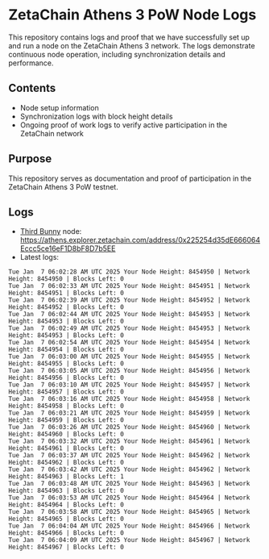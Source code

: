 # ZetaChain Athens 3 PoW Node Logs
This repository contains logs and proof that we have successfully set up and run a node on the ZetaChain Athens 3 network. The logs demonstrate continuous node operation, including synchronization details and performance.

## Contents
- Node setup information
- Synchronization logs with block height details
- Ongoing proof of work logs to verify active participation in the ZetaChain network

## Purpose
This repository serves as documentation and proof of participation in the ZetaChain Athens 3 PoW testnet.

## Logs

- [Third Bunny](https://thirdbunny.xyz/) node: https://athens.explorer.zetachain.com/address/0x225254d35dE666064Eccc5ce16eF1D8bF8D7b5EE
- Latest logs:
```
Tue Jan  7 06:02:28 AM UTC 2025 Your Node Height: 8454950 | Network Height: 8454950 | Blocks Left: 0
Tue Jan  7 06:02:33 AM UTC 2025 Your Node Height: 8454951 | Network Height: 8454951 | Blocks Left: 0
Tue Jan  7 06:02:39 AM UTC 2025 Your Node Height: 8454952 | Network Height: 8454952 | Blocks Left: 0
Tue Jan  7 06:02:44 AM UTC 2025 Your Node Height: 8454953 | Network Height: 8454953 | Blocks Left: 0
Tue Jan  7 06:02:49 AM UTC 2025 Your Node Height: 8454953 | Network Height: 8454953 | Blocks Left: 0
Tue Jan  7 06:02:54 AM UTC 2025 Your Node Height: 8454954 | Network Height: 8454954 | Blocks Left: 0
Tue Jan  7 06:03:00 AM UTC 2025 Your Node Height: 8454955 | Network Height: 8454955 | Blocks Left: 0
Tue Jan  7 06:03:05 AM UTC 2025 Your Node Height: 8454956 | Network Height: 8454956 | Blocks Left: 0
Tue Jan  7 06:03:10 AM UTC 2025 Your Node Height: 8454957 | Network Height: 8454957 | Blocks Left: 0
Tue Jan  7 06:03:16 AM UTC 2025 Your Node Height: 8454958 | Network Height: 8454958 | Blocks Left: 0
Tue Jan  7 06:03:21 AM UTC 2025 Your Node Height: 8454959 | Network Height: 8454959 | Blocks Left: 0
Tue Jan  7 06:03:26 AM UTC 2025 Your Node Height: 8454960 | Network Height: 8454960 | Blocks Left: 0
Tue Jan  7 06:03:32 AM UTC 2025 Your Node Height: 8454961 | Network Height: 8454961 | Blocks Left: 0
Tue Jan  7 06:03:37 AM UTC 2025 Your Node Height: 8454962 | Network Height: 8454962 | Blocks Left: 0
Tue Jan  7 06:03:42 AM UTC 2025 Your Node Height: 8454962 | Network Height: 8454963 | Blocks Left: 1
Tue Jan  7 06:03:48 AM UTC 2025 Your Node Height: 8454963 | Network Height: 8454963 | Blocks Left: 0
Tue Jan  7 06:03:53 AM UTC 2025 Your Node Height: 8454964 | Network Height: 8454964 | Blocks Left: 0
Tue Jan  7 06:03:58 AM UTC 2025 Your Node Height: 8454965 | Network Height: 8454965 | Blocks Left: 0
Tue Jan  7 06:04:04 AM UTC 2025 Your Node Height: 8454966 | Network Height: 8454966 | Blocks Left: 0
Tue Jan  7 06:04:09 AM UTC 2025 Your Node Height: 8454967 | Network Height: 8454967 | Blocks Left: 0
```
